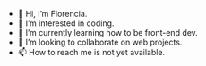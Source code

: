 - 👋 Hi, I’m Florencia.
- 👀 I’m interested in coding.
- 🌱 I’m currently learning how to be front-end dev.
- 💞️ I’m looking to collaborate on web projects.
- 📫 How to reach me is not yet available.

<!---
EnrriquezF/EnrriquezF is a ✨ special ✨ repository because its `README.md` (this file) appears on your GitHub profile.
You can click the Preview link to take a look at your changes.
--->
